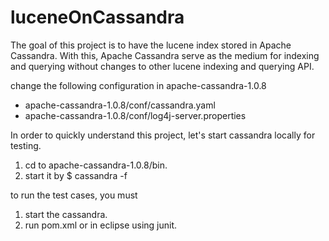 luceneOnCassandra
=================

The goal of this project is to have the lucene index stored in Apache Cassandra.
With this, Apache Cassandra serve as the medium for indexing and querying
without changes to other lucene indexing and querying API.

change the following configuration in apache-cassandra-1.0.8
* apache-cassandra-1.0.8/conf/cassandra.yaml
* apache-cassandra-1.0.8/conf/log4j-server.properties


In order to quickly understand this project, let's start cassandra locally for testing.

1. cd to apache-cassandra-1.0.8/bin.
2. start it by 
   $ cassandra -f

to run the test cases, you must
1. start the cassandra.
2. run pom.xml or in eclipse using junit.
